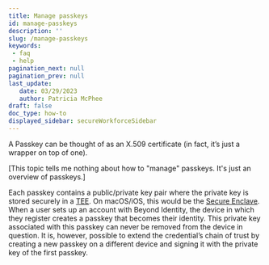 ```yaml
---
title: Manage passkeys
id: manage-passkeys
description: ''
slug: /manage-passkeys 
keywords: 
 - faq
 - help
pagination_next: null
pagination_prev: null
last_update: 
   date: 03/29/2023
   author: Patricia McPhee
draft: false
doc_type: how-to
displayed_sidebar: secureWorkforceSidebar
---
```


A Passkey can be thought of as an X.509 certificate (in fact, it’s just a wrapper on top of one). 

[This topic tells me nothing about how to "manage" passkeys. It's just an overview of passkeys.]

Each passkey contains a public/private key pair where the private key is stored securely in a [TEE](https://en.wikipedia.org/wiki/Trusted_execution_environment). On macOS/iOS, this would be the [Secure Enclave](https://support.apple.com/guide/security/secure-enclave-sec59b0b31ff/web). When a user sets up an account with Beyond Identity, the device in which they register creates a passkey that becomes their identity. This private key associated with this passkey can never be removed from the device in question. It is, however, possible to extend the credential’s chain of trust by creating a new passkey on a different device and signing it with the private key of the first passkey.